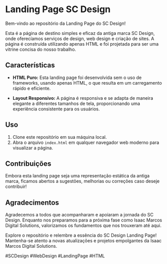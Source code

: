 # Landing Page SC Design

Bem-vindo ao repositório da Landing Page do SC Design!

Esta é a página de destino simples e eficaz da antiga marca SC Design, onde oferecíamos serviços de design, web design e criação de sites. A página é construída utilizando apenas HTML e foi projetada para ser uma vitrine concisa do nosso trabalho.

## Características

- **HTML Puro:** Esta landing page foi desenvolvida sem o uso de frameworks, usando apenas HTML, o que resulta em um carregamento rápido e eficiente.

- **Layout Responsivo:** A página é responsiva e se adapta de maneira elegante a diferentes tamanhos de tela, proporcionando uma experiência consistente para os usuários.

## Uso

1. Clone este repositório em sua máquina local.
2. Abra o arquivo `index.html` em qualquer navegador web moderno para visualizar a página.

## Contribuições

Embora esta landing page seja uma representação estática da antiga marca, ficamos abertos a sugestões, melhorias ou correções caso deseje contribuir!

## Agradecimentos

Agradecemos a todos que acompanharam e apoiaram a jornada do SC Design. Enquanto nos preparamos para a próxima fase como Isaac Marcos Digital Solutions, valorizamos os fundamentos que nos trouxeram até aqui.

Explore o repositório e relembre a essência do SC Design Landing Page! Mantenha-se atento a novas atualizações e projetos empolgantes da Isaac Marcos Digital Solutions.

#SCDesign #WebDesign #LandingPage #HTML
